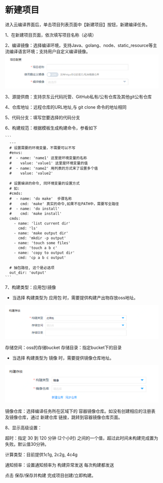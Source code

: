 # 新建项目

进入云编译界面后，单击项目列表页面中【新建项目】按钮，新建编译任务。

1、在新建项目页面，依次填写项目名称（必填）

2、编译镜像：选择编译环境，支持Java、golang、node、static_resource等主流编译语言环境；支持用户自定义编译镜像。
 ![](../../../../image/codebuild/image.png)

3、源提供商：支持京东云代码托管、GitHub私有/公有仓库及其他git公有仓库

4、仓库地址：远程仓库的URL地址,与 git clone 命令的地址相同

5、代码分支：填写您要选择的代码分支

6、构建规范：根据模板生成构建命令，参看如下

	```
      ---
      # 设置需要的环境变量，不需要可以不写
      #envs:
      #  - name: 'name1' 这里是环境变量的名称
      #    value: 'value1' 这里是环境变量的值
      #  - name: 'name2' 用列表的方式来了设置多个值
      #    value: 'value2'

      # 设置编译的命令, 同环境变量的设置方式
      # 如:
      #cmds: 
      #  - name: 'do make'  步骤名称
      #    cmd: 'make' 真实的命令,如果不在PATH中，需要写全路径
      #  - name: 'do install'
      #    cmd: 'make install'
      cmds:
        - name: 'list current dir'
          cmd: 'ls'
        - name: 'make output dir'
          cmd: 'mkdir -p output'
        - name: 'touch some files'
          cmd: 'touch a b c'
        - name: 'copy to output dir'
          cmd: 'cp a b c output'

      # 抽包路径, 这个是必选项
      out_dir: 'output'
	```
7、构建类型：应用包\镜像
 
  * 当选择 构建类型为 应用包 时，需要提供构建产出物存放oss地址。
  
   ![](../../../../image/codebuild/package.png)
   
  存储空间：oss的存储bucket
  存储目录：指定bucket下的目录
  
  * 当选择 构建类型为 镜像 时，需要提供镜像仓库地址。
 
   ![](../../../../image/codebuild/docker.png)
   
   镜像仓库：选择编译任务所在区域下的 容器镜像仓库。如没有创建相应的注册表及镜像仓库，通过 新建仓库 链接，跳转到容器镜像仓库页面。

8、显示高级设置：

超时：指定 30 到 120 分钟 (2个小时) 之间的一个值，超过此时间未构建完成置为失败。默认值30分钟。

计算类型：目前提供1c1g, 2c2g, 4c4g

通知频率：设置通知频率为 构建异常发送 每次构建都发送

点击 保存/保存并构建 完成项目创建/立即构建。
